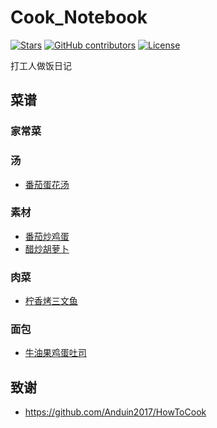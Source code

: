 # Cook_Notebook
[![Stars](https://img.shields.io/github/stars/ysyisyourbrother/Cook_Notebook.svg)](https://github.com/ysyisyourbrother/Cook_Notebook/stargazers)
[![GitHub contributors](https://img.shields.io/github/contributors/ysyisyourbrother/Cook_Notebook)](https://github.com/ysyisyourbrother/Cook_Notebook/graphs/contributors)
[![License](https://img.shields.io/github/license/ysyisyourbrother/Cook_Notebook)](./LICENSE)

打工人做饭日记

## 菜谱

### 家常菜

### 汤

- [番茄蛋花汤](./dishes/soup/番茄蛋花汤/main.md)

### 素材

- [番茄炒鸡蛋](./dishes/vegetable_dishes/西红柿炒鸡蛋.md)
- [醋炒胡萝卜](./dishes/vegetable_dishes/醋炒胡萝卜.md)

### 肉菜

- [柠香烤三文鱼](./dishes/meat_dishes/柠香烤三文鱼/main.md)

### 面包

- [牛油果鸡蛋吐司](./dishes/bread/牛油果鸡蛋吐司/main.md)



## 致谢

- https://github.com/Anduin2017/HowToCook

